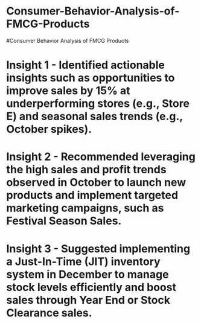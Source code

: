 # Consumer-Behavior-Analysis-of-FMCG-Products
#Consumer Behavior Analysis of FMCG Products
# Insight 1 - Identified actionable insights such as opportunities to improve sales by 15% at underperforming stores (e.g., Store E) and seasonal sales trends (e.g., October spikes).
# Insight 2 - Recommended leveraging the high sales and profit trends observed in October to launch new products and implement targeted marketing campaigns, such as Festival Season Sales.
# Insight 3 - Suggested implementing a Just-In-Time (JIT) inventory system in December to manage stock levels efficiently and boost sales through Year End or Stock Clearance sales.
